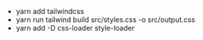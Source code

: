 
- yarn add tailwindcss
- yarn run tailwind build src/styles.css -o src/output.css
- yarn add -D css-loader style-loader
